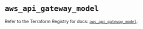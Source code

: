 # `aws_api_gateway_model`

Refer to the Terraform Registry for docs: [`aws_api_gateway_model`](https://registry.terraform.io/providers/hashicorp/aws/5.90.1/docs/resources/api_gateway_model).
